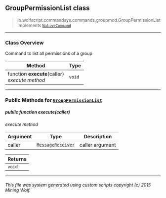 ## GroupPermissionList __class__

>io.wolfscript.commandsys.commands.groupmod.GroupPermissionList
>Implements [`NativeCommand`](..\..\NativeCommand.md)

---

### Class Overview

Command to list all permissions of a group

Method | Type   
--- | :--- 
 function __execute__(caller) <br> _execute method_ | `void`



---


### Public Methods for [`GroupPermissionList`](GroupPermissionList.md)

##### <a id='execute'></a>public  function __execute__(caller)

_execute method_

Argument | Type | Description  
--- | --- | --- 
caller | [`MessageReceiver`](..\..\..\chat\MessageReceiver.md) | caller argument

Returns | 
--- | 
`void` |


---


###### This file was system generated using custom scripts copyright (c) 2015 Mining Wolf.
	

